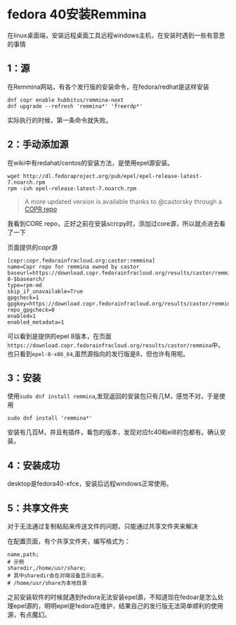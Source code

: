# fedora 40安装Remmina

在linux桌面端，安装远程桌面工具远程windows主机，在安装时遇到一些有意思的事情

## 1：源

在Remmina网站，有各个发行版的安装命令，在fedora/redhat是这样安装

```shell
dnf copr enable hubbitus/remmina-next
dnf upgrade --refresh 'remmina*' 'freerdp*'
```

实际执行的时候，第一条命令就失败。

## 2：手动添加源

在wiki中有redahat/centos的安装方法，是使用epel源安装。

```
wget http://dl.fedoraproject.org/pub/epel/epel-release-latest-7.noarch.rpm
rpm -ivh epel-release-latest-7.noarch.rpm
```

> A more updated version is available thanks to @castorsky through a [COPR repo](https://copr.fedorainfracloud.org/coprs/castor/remmina/)

我看到CORE repo，正好之前在安装scrcpy时，添加过core源，所以就点进去看了一下

页面提供的copr源

```
[copr:copr.fedorainfracloud.org:castor:remmina]
name=Copr repo for remmina owned by castor
baseurl=https://download.copr.fedorainfracloud.org/results/castor/remmina/epel-8-$basearch/
type=rpm-md
skip_if_unavailable=True
gpgcheck=1
gpgkey=https://download.copr.fedorainfracloud.org/results/castor/remmina/pubkey.gpg
repo_gpgcheck=0
enabled=1
enabled_metadata=1
```

可以看到是提供的epel 8版本，在页面`https://download.copr.fedorainfracloud.org/results/castor/remmina`中，也只看到`epel-8-x86_64`,虽然源指向的发行版是8，但也许有用呢。

## 3：安装

使用`sudo dnf install remmina`,发现返回的安装包只有几M，感觉不对，于是使用

```
sudo dnf install 'remmina*'
```

安装有几百M，并且有插件，看包的版本，发现对应fc40和el8的包都有。确认安装。

## 4：安装成功

desktop是fedora40-xfce，安装后远程windows正常使用。

## 5：共享文件夹

对于无法通过复制粘贴来传送文件的问题，只能通过共享文件夹来解决

在配置页面，有个共享文件夹，编写格式为：

```shell
name,path;
# 示例
sharedir,/home/usr/share;
# 其中sharedir会在对端设备显示出来，
# /home/usr/share为本地目录
```

  之前安装软件的时候就遇到fedora无法安装epel源，不知道现在fedoar是怎么处理epel源的，明明epel是fedora在维护，结果自己的发行版无法简单顺利的使用源，有点魔幻。